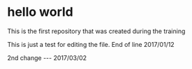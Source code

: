 # hello world
This is the first repository that was created during the training

This is just a test for editing the file.
End of line 2017/01/12

2nd change --- 2017/03/02
